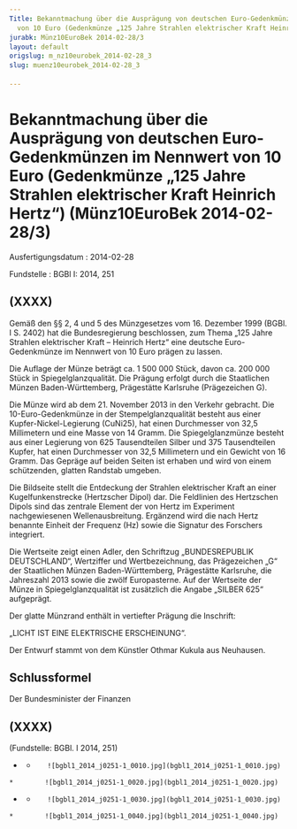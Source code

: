 ```yaml
---
Title: Bekanntmachung über die Ausprägung von deutschen Euro-Gedenkmünzen im Nennwert
  von 10 Euro (Gedenkmünze „125 Jahre Strahlen elektrischer Kraft Heinrich Hertz“)
jurabk: Münz10EuroBek 2014-02-28/3
layout: default
origslug: m_nz10eurobek_2014-02-28_3
slug: muenz10eurobek_2014-02-28_3

---
```


# Bekanntmachung über die Ausprägung von deutschen Euro-Gedenkmünzen im Nennwert von 10 Euro (Gedenkmünze „125 Jahre Strahlen elektrischer Kraft Heinrich Hertz“) (Münz10EuroBek 2014-02-28/3)

Ausfertigungsdatum
:   2014-02-28

Fundstelle
:   BGBl I: 2014, 251


## (XXXX)

Gemäß den §§ 2, 4 und 5 des Münzgesetzes vom 16. Dezember 1999 (BGBl. I S. 2402) hat die Bundesregierung beschlossen, zum Thema „125 Jahre Strahlen elektrischer Kraft – Heinrich Hertz“ eine deutsche Euro-Gedenkmünze im Nennwert von 10 Euro prägen zu lassen.

Die Auflage der Münze beträgt ca. 1 500 000 Stück, davon ca. 200 000 Stück in Spiegelglanzqualität. Die Prägung erfolgt durch die Staatlichen Münzen Baden-Württemberg, Prägestätte Karlsruhe (Prägezeichen G).

Die Münze wird ab dem 21. November 2013 in den Verkehr gebracht. Die 10-Euro-Gedenkmünze in der Stempelglanzqualität besteht aus einer Kupfer-Nickel-Legierung (CuNi25), hat einen Durchmesser von 32,5 Millimetern und eine Masse von 14 Gramm. Die Spiegelglanzmünze besteht aus einer Legierung von 625 Tausendteilen Silber und 375 Tausendteilen Kupfer, hat einen Durchmesser von 32,5 Millimetern und ein Gewicht von 16 Gramm. Das Gepräge auf beiden Seiten ist erhaben und wird von einem schützenden, glatten Randstab umgeben.

Die Bildseite stellt die Entdeckung der Strahlen elektrischer Kraft an einer Kugelfunkenstrecke (Hertzscher Dipol) dar. Die Feldlinien des Hertzschen Dipols sind das zentrale Element der von Hertz im Experiment nachgewiesenen Wellenausbreitung. Ergänzend wird die nach Hertz benannte Einheit der Frequenz (Hz) sowie die Signatur des Forschers integriert.

Die Wertseite zeigt einen Adler, den Schriftzug „BUNDESREPUBLIK DEUTSCHLAND“, Wertziffer und Wertbezeichnung, das Prägezeichen „G“ der Staatlichen Münzen Baden-Württemberg, Prägestätte Karlsruhe, die Jahreszahl 2013 sowie die zwölf Europasterne. Auf der Wertseite der Münze in Spiegelglanzqualität ist zusätzlich die Angabe „SILBER 625“ aufgeprägt.

Der glatte Münzrand enthält in vertiefter Prägung die Inschrift:

„LICHT IST EINE ELEKTRISCHE ERSCHEINUNG“.

Der Entwurf stammt von dem Künstler Othmar Kukula aus Neuhausen.


## Schlussformel

Der Bundesminister der Finanzen


## (XXXX)

(Fundstelle: BGBl. I 2014, 251)


*    *        ![bgbl1_2014_j0251-1_0010.jpg](bgbl1_2014_j0251-1_0010.jpg)
    *        ![bgbl1_2014_j0251-1_0020.jpg](bgbl1_2014_j0251-1_0020.jpg)

*    *        ![bgbl1_2014_j0251-1_0030.jpg](bgbl1_2014_j0251-1_0030.jpg)
    *        ![bgbl1_2014_j0251-1_0040.jpg](bgbl1_2014_j0251-1_0040.jpg)


